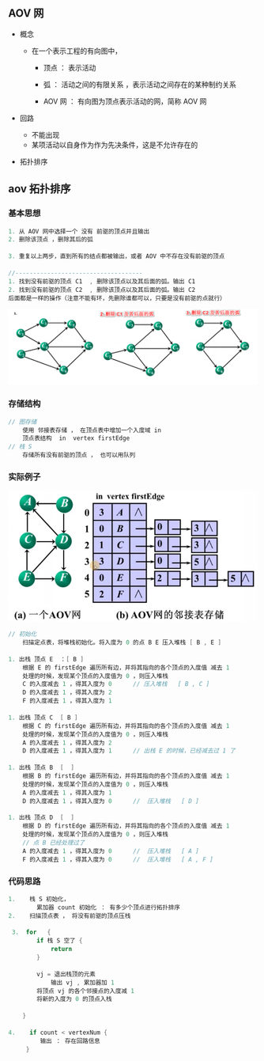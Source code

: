 ## AOV 网

*   概念
    *   在一个表示工程的有向图中，
        *   顶点 ： 表示活动
        
        *   弧     ： 活动之间的有限关系 ，表示活动之间存在的某种制约关系
        
        *   AOV 网 ： 有向图为顶点表示活动的网，简称 AOV 网
        
            
    
*   回路
    *   不能出现
    *   某项活动以自身作为作为先决条件，这是不允许存在的
    
*   拓扑排序

## aov 拓扑排序

### 基本思想

```go
1. 从 AOV 网中选择一个 没有 前驱的顶点并且输出
2. 删除该顶点 ，删除其后的弧

3. 重复以上两步，直到所有的结点都被输出，或者 AOV 中不存在没有前驱的顶点

//------------------------------------
1. 找到没有前驱的顶点 C1  , 删除该顶点以及其后面的弧。输出 C1  
2. 找到没有前驱的顶点 C2  , 删除该顶点以及其后面的弧。输出 C2
后面都是一样的操作（注意不能有环，先删除谁都可以，只要是没有前驱的点就行）
```

![image-20201027160611983](image-20201027160611983.png)



### 存储结构

```go
// 图存储
	使用 邻接表存储 ， 在顶点表中增加一个入度域 in
    顶点表结构  in  vertex firstEdge
// 栈 S 
	存储所有没有前驱的顶点 ， 也可以用队列

```



### 实际例子

![image-20201027162941653](image-20201027162941653.png)

```go
// 初始化
	扫描定点表，将堆栈初始化。将入度为 0 的点 B E 压入堆栈 [ B , E ]

1. 出栈 顶点 E  ：[ B ]
	根据 E 的 firstEdge 遍历所有边，并将其指向的各个顶点的入度值 减去 1
	处理的时候，发现某个顶点的入度值为 0 ，则压入堆栈
	C 的入度减去 1 ，得其入度为 0		// 压入堆栈   [ B , C ]
	D 的入度减去 1 ，得其入度为 2
	F 的入度减去 1 ，得其入度为 1

1. 出栈 顶点 C  [ B ]
	根据 C 的 firstEdge 遍历所有边，并将其指向的各个顶点的入度值 减去 1
	处理的时候，发现某个顶点的入度值为 0 ，则压入堆栈
	A 的入度减去 1 ，得其入度为 2		
	D 的入度减去 1 ，得其入度为 1		// 出栈 E 的时候，已经减去过 1 了 

1. 出栈 顶点 B  [  ]
	根据 B 的 firstEdge 遍历所有边，并将其指向的各个顶点的入度值 减去 1
	处理的时候，发现某个顶点的入度值为 0 ，则压入堆栈
	A 的入度减去 1 ，得其入度为 1		
	D 的入度减去 1 ，得其入度为 0		//  压入堆栈   [ D ]  

1. 出栈 顶点 D  [  ]
	根据 D 的 firstEdge 遍历所有边，并将其指向的各个顶点的入度值 减去 1
	处理的时候，发现某个顶点的入度值为 0 ，则压入堆栈
	// 点 B 已经处理过了
	A 的入度减去 1 ，得其入度为 0		//  压入堆栈   [ A ] 
	F 的入度减去 1 ，得其入度为 0		//  压入堆栈   [ A , F ]  
```



### 代码思路

```go
1.    栈 S 初始化，
        累加器 count 初始化 ： 有多少个顶点进行拓扑排序
2.    扫描顶点表 ， 将没有前驱的顶点压栈

 3.  for   {
        if 栈 S 空了 {
            return
        }

        vj = 退出栈顶的元素
            输出 vj , 累加器加 1
        将顶点 vj 的各个邻接点的入度减 1
        将新的入度为 0 的顶点入栈 

    }

4.    if count < vertexNum {
         输出 ： 存在回路信息
     }
```



